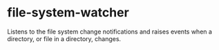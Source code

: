 # file-system-watcher
Listens to the file system change notifications and raises events when a directory, or file in a directory, changes.
